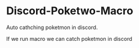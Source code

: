 # Discord-Poketwo-Macro
Auto cathching poketmon in discord.

If we run macro we can catch poketmon in discord
